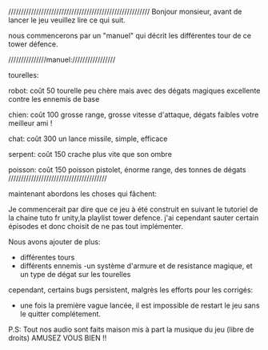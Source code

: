 ////////////////////////////////////////////////////////
Bonjour monsieur, avant de lancer le jeu veuillez lire ce qui suit.

nous commencerons par un "manuel" qui décrit les différentes tour de ce tower défence.


///////////////manuel://///////////////

tourelles:

robot: coût 50
tourelle peu chère mais avec des dégats magiques
excellente contre les ennemis de base

chien: coût 100
grosse range, grosse vitesse d'attaque, dégats faibles
votre meilleur ami !

chat: coût 300
un lance missile, simple, efficace

serpent: coût 150
crache plus vite que son ombre

poisson: coût 150
poisson pistolet, énorme range, des tonnes de dégats 
///////////////////////////////////////

maintenant abordons les choses qui fâchent:

Je commencerait par dire que ce jeu à été construit en suivant le tutoriel de la chaine tuto fr unity,la playlist tower defence.
j'ai cependant sauter certain épisodes et donc choisit de ne pas tout implémenter.

Nous avons ajouter de plus:

- différentes tours
- différents ennemis
-un système d'armure et de resistance magique, et un type de dégat sur les tourelles

cependant, certains bugs persistent, malgrès les efforts pour les corrigés:

- une fois la première vague lancée, il est impossible de restart le jeu sans le quitter complétement.

P.S: Tout nos audio sont faits maison mis à part la musique du jeu (libre de droits)
AMUSEZ VOUS BIEN !!
